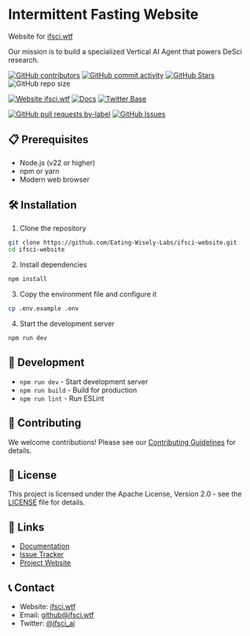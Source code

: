 # Intermittent Fasting Website

Website for [ifsci.wtf](https://ifsci.wtf/)

Our mission is to build a specialized Vertical AI Agent that powers DeSci research.

[![GitHub contributors](https://img.shields.io/github/contributors/Eating-Wisely-Labs/ifsci-website)](https://github.com/Eating-Wisely-Labs/ifsci-website/graphs/contributors)
[![GitHub commit activity](https://img.shields.io/github/commit-activity/w/Eating-Wisely-Labs/ifsci-website)](https://github.com/Eating-Wisely-Labs/ifsci-website/graphs/contributors)
[![GitHub Stars](https://img.shields.io/github/stars/Eating-Wisely-Labs/ifsci-website.svg)](https://github.com/Eating-Wisely-Labs/ifsci-website/stargazers)
![GitHub repo size](https://img.shields.io/github/repo-size/Eating-Wisely-Labs/ifsci-website)

<!-- Badge row 2 - links and profiles -->
[![Website ifsci.wtf](https://img.shields.io/website-up-down-green-red/https/ifsci.wtf.svg)](https://ifsci.wtf/)
[![Docs](https://img.shields.io/badge/docs-up-green)](https://fasting.super.site/)
[![Twitter Base](https://img.shields.io/twitter/follow/ifsci_ai?style=social)](https://x.com/ifsci_ai)

<!-- Badge row 3 - detailed status -->
[![GitHub pull requests by-label](https://img.shields.io/github/issues-pr-raw/Eating-Wisely-Labs/ifsci-website)](https://github.com/Eating-Wisely-Labs/ifsci-website/pulls)
[![GitHub Issues](https://img.shields.io/github/issues-raw/Eating-Wisely-Labs/ifsci-website.svg)](https://github.com/Eating-Wisely-Labs/ifsci-website/issues)

## 📋 Prerequisites

- Node.js (v22 or higher)
- npm or yarn
- Modern web browser

## 🛠️ Installation

1. Clone the repository
```bash
git clone https://github.com/Eating-Wisely-Labs/ifsci-website.git
cd ifsci-website
```

2. Install dependencies
```bash
npm install
```

3. Copy the environment file and configure it
```bash
cp .env.example .env
```

4. Start the development server
```bash
npm run dev
```

## 🔧 Development

- `npm run dev` - Start development server
- `npm run build` - Build for production
- `npm run lint` - Run ESLint

## 🤝 Contributing

We welcome contributions! Please see our [Contributing Guidelines](CONTRIBUTING.md) for details.

## 📜 License

This project is licensed under the Apache License, Version 2.0 - see the [LICENSE](LICENSE) file for details.

## 🔗 Links

- [Documentation](docs/)
- [Issue Tracker](https://github.com/Eating-Wisely-Labs/ifsci-website/issues)
- [Project Website](https://ifsci.wtf)

## 📞 Contact

- Website: [ifsci.wtf](https://ifsci.wtf)
- Email: github@ifsci.wtf
- Twitter: [@ifsci_ai](https://x.com/ifsci_ai)

